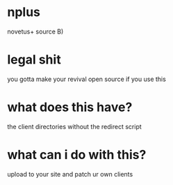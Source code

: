 # nplus
novetus+ source B)
# legal shit
you gotta make your revival open source if you use this 
# what does this have? 
the client directories without the redirect script
# what can i do with this?
upload to your site and patch ur own clients
